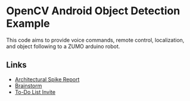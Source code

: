 # OpenCV Android Object Detection Example

This code aims to provide voice commands, remote control, localization, and object following to a ZUMO arduino robot.

## Links
 - [Architectural Spike Report](https://docs.google.com/document/d/1-CQ9EZYAPKHpJ7JKSj66phDxTqicFZDZ5KkcjRXm5dI/edit?usp=sharing)
 - [Brainstorm](https://docs.google.com/document/d/1WmImX2puSjwlEVctEJiyWqlQgzYsrG4T0BfPNFhrNGU/edit?usp=sharing)
 - [To-Do List Invite](https://trello.com/invite/davidschafer43/ATTI20b40cd9e11b1080b0168db6e51d37deFCA118D2)
